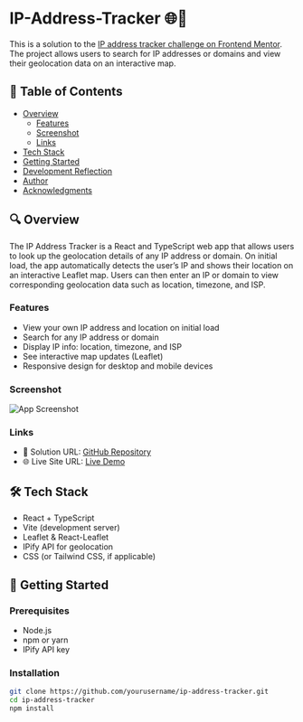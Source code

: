 # IP-Address-Tracker 🌐📍

This is a solution to the [IP address tracker challenge on Frontend Mentor](https://www.frontendmentor.io/challenges/ip-address-tracker-I8-0yYAH0). The project allows users to search for IP addresses or domains and view their geolocation data on an interactive map.

## 📑 Table of Contents

- [Overview](#overview)
  - [Features](#features)
  - [Screenshot](#screenshot)
  - [Links](#links)
- [Tech Stack](#tech-stack)
- [Getting Started](#getting-started)
- [Development Reflection](#development-reflection)
- [Author](#author)
- [Acknowledgments](#acknowledgments)

## 🔍 Overview
The IP Address Tracker is a React and TypeScript web app that allows users to look up the geolocation details of any IP address or domain. On initial load, the app automatically detects the user’s IP and shows their location on an interactive Leaflet map. Users can then enter an IP or domain to view corresponding geolocation data such as location, timezone, and ISP.

### Features

- View your own IP address and location on initial load
- Search for any IP address or domain
- Display IP info: location, timezone, and ISP
- See interactive map updates (Leaflet)
- Responsive design for desktop and mobile devices

### Screenshot

![App Screenshot](./images/tracker.png)

### Links

- 🔗 Solution URL: [GitHub Repository](https://github.com/yourusername/ip-address-tracker)
- 🌐 Live Site URL: [Live Demo](https://your-live-demo-url.com)

## 🛠️ Tech Stack

- React + TypeScript
- Vite (development server)
- Leaflet & React-Leaflet
- IPify API for geolocation
- CSS (or Tailwind CSS, if applicable)

## 🚀 Getting Started

### Prerequisites

- Node.js
- npm or yarn
- IPify API key

### Installation

```bash
git clone https://github.com/yourusername/ip-address-tracker.git
cd ip-address-tracker
npm install
